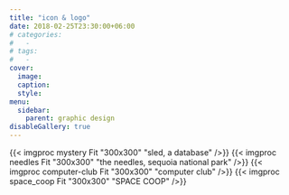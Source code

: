 ```yaml
---
title: "icon & logo"
date: 2018-02-25T23:30:00+06:00
# categories:
#   -
# tags:
#   -
cover:
  image:
  caption:
  style:
menu:
  sidebar:
    parent: graphic design
disableGallery: true
---
```


{{< imgproc mystery Fit "300x300" "sled, a database" />}}
{{< imgproc needles Fit "300x300" "the needles, sequoia national park" />}}
{{< imgproc computer-club Fit "300x300" "computer club" />}}
{{< imgproc space_coop Fit "300x300" "SPACE COOP" />}}
